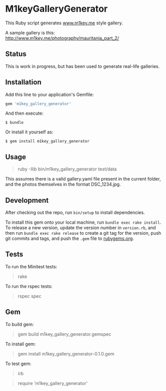 # M1keyGalleryGenerator

This Ruby script generates www.m1key.me style gallery.

A sample gallery is this: http://www.m1key.me/photography/mauritania_part_2/

## Status

This is work in progress, but has been used to generate real-life galleries.

## Installation

Add this line to your application's Gemfile:

```ruby
gem 'm1key_gallery_generator'
```

And then execute:

    $ bundle

Or install it yourself as:

    $ gem install m1key_gallery_generator

## Usage

> ruby -Ilib bin/m1key_gallery_generator test/data

This assumes there is a valid gallery.yaml file present in the current folder,
and the photos themselves in the format DSC_1234.jpg.

## Development

After checking out the repo, run `bin/setup` to install dependencies.

To install this gem onto your local machine, run `bundle exec rake install`. To release a new version, update the version number in `version.rb`, and then run `bundle exec rake release` to create a git tag for the version, push git commits and tags, and push the `.gem` file to [rubygems.org](https://rubygems.org).

## Tests

To run the Minitest tests:
> rake

To run the rspec tests:
> rspec spec

## Gem

To build gem:
> gem build m1key_gallery_generator.gemspec

To install gem:
> gem install m1key_gallery_generator-0.1.0.gem

To test gem:
> irb

> require 'm1key_gallery_generator'